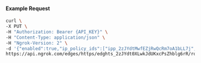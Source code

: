 <!-- Code generated for API Clients. DO NOT EDIT. -->

#### Example Request

```bash
curl \
-X PUT \
-H "Authorization: Bearer {API_KEY}" \
-H "Content-Type: application/json" \
-H "Ngrok-Version: 2" \
-d '{"enabled":true,"ip_policy_ids":["ipp_2zJYdtMwfEZjRwQcRm7oA1bLL7j","ipp_2zJYdxF9aXcZg0GuRtemulBi1mQ"]}' \
https://api.ngrok.com/edges/https/edghts_2zJYdt0XLwkJdUKxcPsZhblg6rR/routes/edghtsrt_2zJYdsdnyZAUvjQvbXiDiIZyRKs/ip_restriction
```
